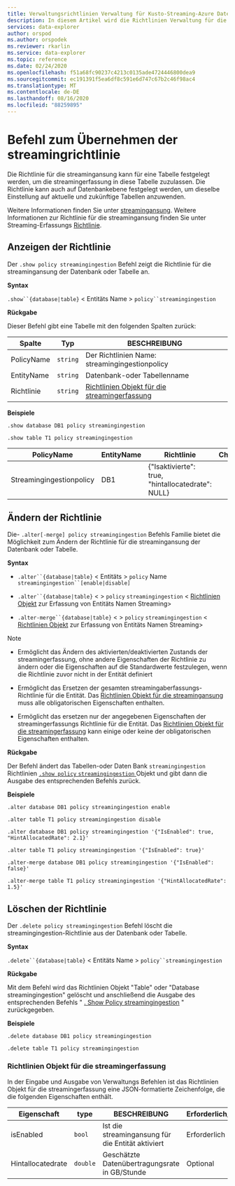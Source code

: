 ```yaml
---
title: Verwaltungsrichtlinien Verwaltung für Kusto-Streaming-Azure Daten-Explorer
description: In diesem Artikel wird die Richtlinien Verwaltung für die Streaminglösung in Azure Daten-Explorer beschrieben.
services: data-explorer
author: orspod
ms.author: orspodek
ms.reviewer: rkarlin
ms.service: data-explorer
ms.topic: reference
ms.date: 02/24/2020
ms.openlocfilehash: f51a68fc90237c4213c0135ade4724446800dea9
ms.sourcegitcommit: ec191391f5ea6df8c591e6d747c67b2c46f98ac4
ms.translationtype: MT
ms.contentlocale: de-DE
ms.lasthandoff: 08/16/2020
ms.locfileid: "88259895"
---
```

# <a name="streaming-ingestion-policy-command"></a>Befehl zum Übernehmen der streamingrichtlinie

Die Richtlinie für die streamingansung kann für eine Tabelle festgelegt werden, um die streamingerfassung in diese Tabelle zuzulassen. Die Richtlinie kann auch auf Datenbankebene festgelegt werden, um dieselbe Einstellung auf aktuelle und zukünftige Tabellen anzuwenden.

Weitere Informationen finden Sie unter [streamingansung](../../ingest-data-streaming.md). Weitere Informationen zur Richtlinie für die streamingansung finden Sie unter Streaming-Erfassungs [Richtlinie](streamingingestionpolicy.md).

## <a name="display-the-policy"></a>Anzeigen der Richtlinie

Der `.show policy streamingingestion` Befehl zeigt die Richtlinie für die streamingansung der Datenbank oder Tabelle an.
 
**Syntax**

`.show``{database|table}` &lt; Entitäts Name &gt; `policy``streamingingestion`

**Rückgabe**

Dieser Befehl gibt eine Tabelle mit den folgenden Spalten zurück:

|Spalte    |Typ    |BESCHREIBUNG
|---|---|---
|PolicyName|`string`|Der Richtlinien Name: streamingingestionpolicy
|EntityName|`string`|Datenbank-oder Tabellenname
|Richtlinie    |`string`|[Richtlinien Objekt für die streamingerfassung](#streaming-ingestion-policy-object)

**Beispiele**

```kusto
.show database DB1 policy streamingingestion

.show table T1 policy streamingingestion
```

|PolicyName|EntityName|Richtlinie|Childentities|EntityType|
|---|---|---|---|---|
|Streamingingestionpolicy|DB1|{"Isaktivierte": true, "hintallocatedrate": NULL}

## <a name="change-the-policy"></a>Ändern der Richtlinie

Die- `.alter[-merge] policy streamingingestion` Befehls Familie bietet die Möglichkeit zum Ändern der Richtlinie für die streamingansung der Datenbank oder Tabelle.

**Syntax**

* `.alter``{database|table}` &lt; Entitäts &gt; `policy` Name `streamingingestion``[enable|disable]`

* `.alter``{database|table}` &lt; &gt; `policy` `streamingingestion` &lt; [Richtlinien Objekt](#streaming-ingestion-policy-object) zur Erfassung von Entitäts Namen Streaming&gt;

* `.alter-merge``{database|table}` &lt; &gt; `policy` `streamingingestion` &lt; [Richtlinien Objekt](#streaming-ingestion-policy-object) zur Erfassung von Entitäts Namen Streaming&gt;

> [!Note]
>
> * Ermöglicht das Ändern des aktivierten/deaktivierten Zustands der streamingerfassung, ohne andere Eigenschaften der Richtlinie zu ändern oder die Eigenschaften auf die Standardwerte festzulegen, wenn die Richtlinie zuvor nicht in der Entität definiert
>
> * Ermöglicht das Ersetzen der gesamten streamingaberfassungs-Richtlinie für die Entität. Das [Richtlinien Objekt für die streamingansung](#streaming-ingestion-policy-object) muss alle obligatorischen Eigenschaften enthalten.
>
> * Ermöglicht das ersetzen nur der angegebenen Eigenschaften der streamingerfassungs Richtlinie für die Entität. Das [Richtlinien Objekt für die streamingerfassung](#streaming-ingestion-policy-object) kann einige oder keine der obligatorischen Eigenschaften enthalten.

**Rückgabe**

Der Befehl ändert das Tabellen-oder Daten Bank `streamingingestion` Richtlinien [ `.show policy` `streamingingestion` ](#display-the-policy) Objekt und gibt dann die Ausgabe des entsprechenden Befehls zurück.

**Beispiele**

```kusto
.alter database DB1 policy streamingingestion enable

.alter table T1 policy streamingingestion disable

.alter database DB1 policy streamingingestion '{"IsEnabled": true, "HintAllocatedRate": 2.1}'

.alter table T1 policy streamingingestion '{"IsEnabled": true}'

.alter-merge database DB1 policy streamingingestion '{"IsEnabled": false}'

.alter-merge table T1 policy streamingingestion '{"HintAllocatedRate": 1.5}'
```

## <a name="delete-the-policy"></a>Löschen der Richtlinie

Der `.delete policy streamingingestion` Befehl löscht die streamingingestion-Richtlinie aus der Datenbank oder Tabelle.

**Syntax**

`.delete``{database|table}` &lt; Entitäts Name &gt; `policy``streamingingestion`

**Rückgabe**

Mit dem Befehl wird das Richtlinien Objekt "Table" oder "Database streamingingestion" gelöscht und anschließend die Ausgabe des entsprechenden Befehls " [. Show Policy streamingingestion](#display-the-policy) " zurückgegeben.

**Beispiele**

```kusto
.delete database DB1 policy streamingingestion

.delete table T1 policy streamingingestion
```

### <a name="streaming-ingestion-policy-object"></a>Richtlinien Objekt für die streamingerfassung

In der Eingabe und Ausgabe von Verwaltungs Befehlen ist das Richtlinien Objekt für die streamingerfassung eine JSON-formatierte Zeichenfolge, die die folgenden Eigenschaften enthält.

|Eigenschaft|type|BESCHREIBUNG|Erforderlich/Optional
|---|---|---|---
|isEnabled|`bool`|Ist die streamingansung für die Entität aktiviert| Erforderlich
|Hintallocatedrate|`double`|Geschätzte Datenübertragungsrate in GB/Stunde|Optional
